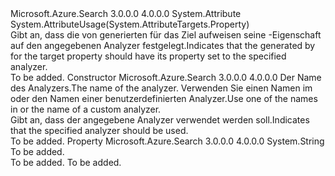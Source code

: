 <Type Name="AnalyzerAttribute" FullName="Microsoft.Azure.Search.AnalyzerAttribute">
  <TypeSignature Language="C#" Value="public class AnalyzerAttribute : Attribute" />
  <TypeSignature Language="ILAsm" Value=".class public auto ansi beforefieldinit AnalyzerAttribute extends System.Attribute" />
  <TypeSignature Language="DocId" Value="T:Microsoft.Azure.Search.AnalyzerAttribute" />
  <TypeSignature Language="VB.NET" Value="Public Class AnalyzerAttribute&#xA;Inherits Attribute" />
  <TypeSignature Language="F#" Value="type AnalyzerAttribute = class&#xA;    inherit Attribute" />
  <AssemblyInfo>
    <AssemblyName>Microsoft.Azure.Search</AssemblyName>
    <AssemblyVersion>3.0.0.0</AssemblyVersion>
    <AssemblyVersion>4.0.0.0</AssemblyVersion>
  </AssemblyInfo>
  <Base>
    <BaseTypeName>System.Attribute</BaseTypeName>
  </Base>
  <Interfaces />
  <Attributes>
    <Attribute>
      <AttributeName>System.AttributeUsage(System.AttributeTargets.Property)</AttributeName>
    </Attribute>
  </Attributes>
  <Docs>
    <summary>
            <span data-ttu-id="77705-101">Gibt an, dass die <see cref="T:Microsoft.Azure.Search.Models.Field" /> von generierten <see cref="T:Microsoft.Azure.Search.FieldBuilder" /> für das Ziel aufweisen seine <see cref="P:Microsoft.Azure.Search.Models.Field.Analyzer" /> -Eigenschaft auf den angegebenen Analyzer festgelegt.</span><span class="sxs-lookup"><span data-stu-id="77705-101">Indicates that the <see cref="T:Microsoft.Azure.Search.Models.Field" /> generated by <see cref="T:Microsoft.Azure.Search.FieldBuilder" /> for the target property should have its <see cref="P:Microsoft.Azure.Search.Models.Field.Analyzer" /> property set to the specified analyzer.</span></span>
            </summary>
    <remarks>To be added.</remarks>
  </Docs>
  <Members>
    <Member MemberName=".ctor">
      <MemberSignature Language="C#" Value="public AnalyzerAttribute (string analyzerName);" />
      <MemberSignature Language="ILAsm" Value=".method public hidebysig specialname rtspecialname instance void .ctor(string analyzerName) cil managed" />
      <MemberSignature Language="DocId" Value="M:Microsoft.Azure.Search.AnalyzerAttribute.#ctor(System.String)" />
      <MemberSignature Language="VB.NET" Value="Public Sub New (analyzerName As String)" />
      <MemberSignature Language="F#" Value="new Microsoft.Azure.Search.AnalyzerAttribute : string -&gt; Microsoft.Azure.Search.AnalyzerAttribute" Usage="new Microsoft.Azure.Search.AnalyzerAttribute analyzerName" />
      <MemberType>Constructor</MemberType>
      <AssemblyInfo>
        <AssemblyName>Microsoft.Azure.Search</AssemblyName>
        <AssemblyVersion>3.0.0.0</AssemblyVersion>
        <AssemblyVersion>4.0.0.0</AssemblyVersion>
      </AssemblyInfo>
      <Parameters>
        <Parameter Name="analyzerName" Type="System.String" />
      </Parameters>
      <Docs>
        <param name="analyzerName">
            <span data-ttu-id="77705-102">Der Name des Analyzers.</span><span class="sxs-lookup"><span data-stu-id="77705-102">The name of the analyzer.</span></span> <span data-ttu-id="77705-103">Verwenden Sie einen Namen im <see cref="T:Microsoft.Azure.Search.Models.AnalyzerName.AsString" /> oder den Namen einer benutzerdefinierten Analyzer.</span><span class="sxs-lookup"><span data-stu-id="77705-103">Use one of the names in <see cref="T:Microsoft.Azure.Search.Models.AnalyzerName.AsString" /> or the name of a custom analyzer.</span></span>
            </param>
        <summary>
            <span data-ttu-id="77705-104">Gibt an, dass der angegebene Analyzer verwendet werden soll.</span><span class="sxs-lookup"><span data-stu-id="77705-104">Indicates that the specified analyzer should be used.</span></span>
            </summary>
        <remarks>To be added.</remarks>
      </Docs>
    </Member>
    <Member MemberName="Name">
      <MemberSignature Language="C#" Value="public string Name { get; }" />
      <MemberSignature Language="ILAsm" Value=".property instance string Name" />
      <MemberSignature Language="DocId" Value="P:Microsoft.Azure.Search.AnalyzerAttribute.Name" />
      <MemberSignature Language="VB.NET" Value="Public ReadOnly Property Name As String" />
      <MemberSignature Language="F#" Value="member this.Name : string" Usage="Microsoft.Azure.Search.AnalyzerAttribute.Name" />
      <MemberType>Property</MemberType>
      <AssemblyInfo>
        <AssemblyName>Microsoft.Azure.Search</AssemblyName>
        <AssemblyVersion>3.0.0.0</AssemblyVersion>
        <AssemblyVersion>4.0.0.0</AssemblyVersion>
      </AssemblyInfo>
      <ReturnValue>
        <ReturnType>System.String</ReturnType>
      </ReturnValue>
      <Docs>
        <summary>To be added.</summary>
        <value>To be added.</value>
        <remarks>To be added.</remarks>
      </Docs>
    </Member>
  </Members>
</Type>